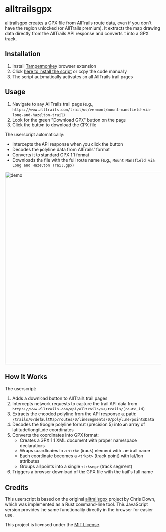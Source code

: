 # alltrailsgpx

alltrailsgpx creates a GPX file from AllTrails route data, even if you don't have the region unlocked (or AllTrails premium). It extracts the map drawing data directly from the AllTrails API response and converts it into a GPX track.

## Installation

1. Install [Tampermonkey](https://www.tampermonkey.net/) browser extension
2. Click [here to install the script](https://github.com/idomanteu/alltrailsgpx/raw/main/alltrails-gpx-downloader.user.js) or copy the code manually
3. The script automatically activates on all AllTrails trail pages

## Usage

1. Navigate to any AllTrails trail page (e.g., `https://www.alltrails.com/trail/us/vermont/mount-mansfield-via-long-and-hazelton-trail`)
2. Look for the green "Download GPX" button on the page
3. Click the button to download the GPX file

The userscript automatically:

- Intercepts the API response when you click the button
- Decodes the polyline data from AllTrails' format
- Converts it to standard GPX 1.1 format
- Downloads the file with the full route name (e.g., `Mount Mansfield via Long and Hazelton Trail.gpx`)

<img width="1150" height="622" alt="demo" src="https://github.com/user-attachments/assets/03403a99-c949-4645-9e4b-affd21aa1a6b" />

## How It Works

The userscript:

1. Adds a download button to AllTrails trail pages
2. Intercepts network requests to capture the trail API data from `https://www.alltrails.com/api/alltrails/v3/trails/{route_id}`
3. Extracts the encoded polyline from the API response at path: `/trails/0/defaultMap/routes/0/lineSegments/0/polyline/pointsData`
4. Decodes the Google polyline format (precision 5) into an array of latitude/longitude coordinates
5. Converts the coordinates into GPX format:
   - Creates a GPX 1.1 XML document with proper namespace declarations
   - Wraps coordinates in a `<trk>` (track) element with the trail name
   - Each coordinate becomes a `<trkpt>` (track point) with lat/lon attributes
   - Groups all points into a single `<trkseg>` (track segment)
6. Triggers a browser download of the GPX file with the trail's full name

## Credits

This userscript is based on the original [alltrailsgpx](https://github.com/cdown/alltrailsgpx) project by Chris Down, which was implemented as a Rust command-line tool. This JavaScript version provides the same functionality directly in the browser for easier use.

This project is licensed under the [MIT License](LICENSE).

